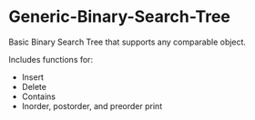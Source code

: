 # Generic-Binary-Search-Tree
Basic Binary Search Tree that supports any comparable object.

Includes functions for:
- Insert
- Delete
- Contains
- Inorder, postorder, and preorder print
